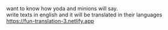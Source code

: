 want to know how yoda and minions will say.<br>
write texts in english and it will be translated in their languages<br>
https://fun-translation-3.netlify.app
